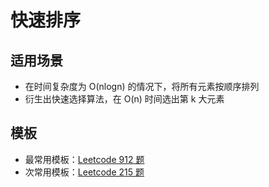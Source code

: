 # 快速排序

## 适用场景

- 在时间复杂度为 O(nlogn) 的情况下，将所有元素按顺序排列
- 衍生出快速选择算法，在 O(n) 时间选出第 k 大元素

## 模板

- 最常用模板：[Leetcode 912 题](../../solution/912.md)
- 次常用模板：[Leetcode 215 题](../../solution/215.md)
